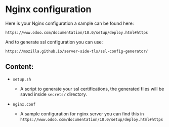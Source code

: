 # Nginx configuration

Here is your Nginx configuration a sample can be found here:

```
https://www.odoo.com/documentation/10.0/setup/deploy.html#https
```

And to generate ssl configuration you can use: 

```
https://mozilla.github.io/server-side-tls/ssl-config-generator/
```

## Content:

- `setup.sh`
    - A script to generate your ssl certifications, the generated files will be saved inside `secrets/` directory.

- `nginx.conf`
    - A sample configuration for nginx server you can find this in `https://www.odoo.com/documentation/10.0/setup/deploy.html#https`